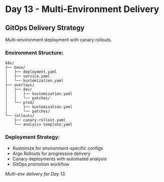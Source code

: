 # Day 13 - Multi-Environment Delivery

## GitOps Delivery Strategy

Multi-environment deployment with canary rollouts.

### Environment Structure:
```
k8s/
├── base/
│   ├── deployment.yaml
│   ├── service.yaml
│   └── kustomization.yaml
├── overlays/
│   ├── dev/
│   │   ├── kustomization.yaml
│   │   └── patches/
│   └── prod/
│       ├── kustomization.yaml
│       └── patches/
└── rollouts/
    ├── canary-rollout.yaml
    └── analysis-template.yaml
```

### Deployment Strategy:
- Kustomize for environment-specific configs
- Argo Rollouts for progressive delivery
- Canary deployments with automated analysis
- GitOps promotion workflow

*Multi-env delivery for Day 13.*
